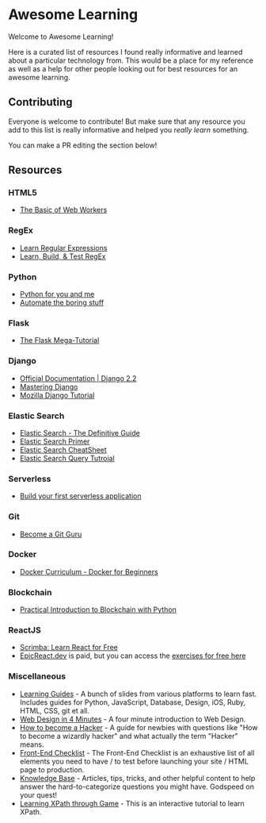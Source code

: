 Awesome Learning
================
Welcome to Awesome Learning!

Here is a curated list of resources I found really informative and learned about a particular technology from. This would be a place for my reference as well as a help for other people looking out for best resources for an awesome learning.

Contributing
------------

Everyone is welcome to contribute! But make sure that any resource you add to this list is really informative and helped you *really learn* something.

You can make a PR editing the section below!

Resources
---------

### HTML5

- [The Basic of Web Workers](http://www.html5rocks.com/en/tutorials/workers/basics/)

### RegEx

- [Learn Regular Expressions](http://regexone.com)
- [Learn, Build, & Test RegEx](http://regexr.com)

### Python

- [Python for you and me](http://pymbook.readthedocs.io/en/latest/)
- [Automate the boring stuff](https://automatetheboringstuff.com/)

### Flask

- [The Flask Mega-Tutorial](http://blog.miguelgrinberg.com/post/the-flask-mega-tutorial-part-i-hello-world)

### Django

- [Official Documentation | Django 2.2](https://docs.djangoproject.com/en/2.2/)
- [Mastering Django](http://masteringdjango.com/)
- [Mozilla Django Tutorial](https://developer.mozilla.org/en-US/docs/Learn/Server-side/Django/Tutorial_local_library_website)

### Elastic Search

- [Elastic Search - The Definitive Guide](https://www.elastic.co/guide/en/elasticsearch/guide/current/index.html)
- [Elastic Search Primer](https://qbox.io/blog/an-elasticsearch-primer)
- [Elastic Search CheatSheet](http://elasticsearch-cheatsheet.jolicode.com/)
- [Elastic Search Query Tutroial](http://okfnlabs.org/blog/2013/07/01/elasticsearch-query-tutorial.html)

### Serverless

- [Build your first serverless application](https://aws.amazon.com/serverless/build-a-web-app/)

### Git

- [Become a Git Guru](https://www.atlassian.com/git/tutorials/)

### Docker

- [Docker Curriculum - Docker for Beginners](https://github.com/prakhar1989/docker-curriculum)

### Blockchain

- [Practical Introduction to Blockchain with Python](http://adilmoujahid.com/posts/2018/03/intro-blockchain-bitcoin-python/)

### ReactJS

- [Scrimba: Learn React for Free](https://scrimba.com/learn/learnreact)
- [EpicReact.dev](https://epicreact.dev/) is paid, but you can access the [exercises for free here](https://github.com/kentcdodds/react-fundamentals)

### Miscellaneous

- [Learning Guides](https://github.com/manojpandey/learning-guides) - A bunch of slides from various platforms to learn fast. Includes guides for Python, JavaScript, Database, Design, iOS, Ruby, HTML, CSS, git et all.
- [Web Design in 4 Minutes](http://jgthms.com/web-design-in-4-minutes) - A four minute introduction to Web Design.
- [How to become a Hacker](http://www.catb.org/esr/faqs/hacker-howto.html) - A guide for newbies with questions like "How to become a wizardly hacker" and what actually the term "Hacker" means.
- [Front-End Checklist](http://frontendchecklist.com/) - The Front-End Checklist is an exhaustive list of all elements you need to have / to test before launching your site / HTML page to production.
- [Knowledge Base](https://docs.statamic.com/knowledge-base) - Articles, tips, tricks, and other helpful content to help answer the hard-to-categorize questions you might have. Godspeed on your quest!
- [Learning XPath through Game](https://topswagcode.com/xpath/) - This is an interactive tutorial to learn XPath.
